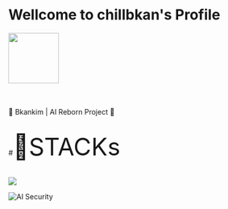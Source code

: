 # Wellcome to chillbkan's Profile

<img src="https://github.com/user-attachments/assets/3d70228c-59b4-4870-90f8-0e701c502caa" width="100" height="100"/>
<br><br><br>

🔄 Bkankim | AI Reborn Project 🔐
<br><br>

#<font size=15>💼STACKs</font>

<br>
<img src="https://img.shields.io/badge/with%20a%20logo-grey?style=for-the-badge&logo=javascript"/>

![AI Security](https://img.shields.io/badge/Specialization-AI_Security-blueviolet)
